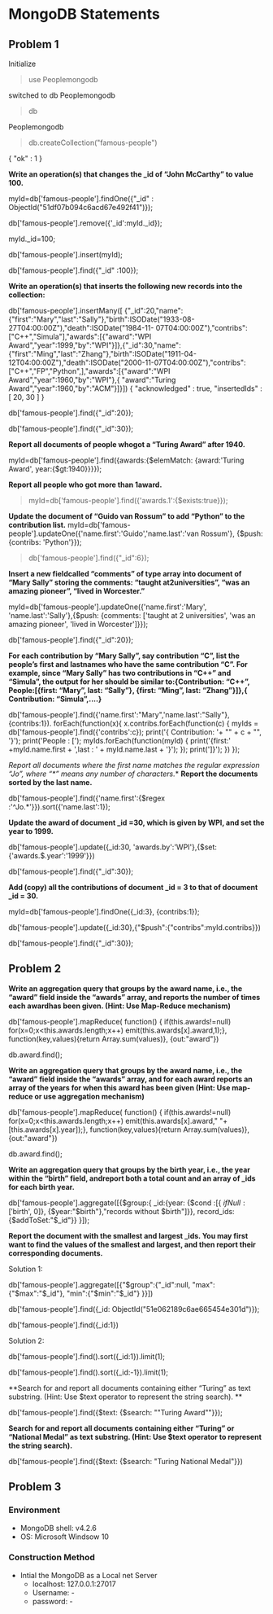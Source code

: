 # MongoDB Statements
## Problem 1

Initialize 

> use Peoplemongodb

switched to db Peoplemongodb

> db

Peoplemongodb

> db.createCollection("famous-people")

{ "ok" : 1 }




**Write an operation(s) that changes the _id of  “John McCarthy” to value  100.**

 myId=db['famous-people'].findOne({"_id" : ObjectId("51df07b094c6acd67e492f41")});

 db['famous-people'].remove({'_id':myId._id});

 myId._id=100;

 db['famous-people'].insert(myId);

 db['famous-people'].find({"_id" :100});
 
 **Write an operation(s) that inserts the following new records into the collection:**
 
 db['famous-people'].insertMany([
 {"_id":20,"name":{"first":"Mary","last":"Sally"},"birth":ISODate("1933-08-27T04:00:00Z"),"death":ISODate("1984-11- 07T04:00:00Z"),"contribs":["C++","Simula"],"awards":[{"award":"WPI Award","year":1999,"by":"WPI"}]},{"_id":30,"name":{"first":"Ming","last":"Zhang"},"birth":ISODate("1911-04-12T04:00:00Z"),"death":ISODate("2000-11-07T04:00:00Z"),"contribs":["C++","FP","Python",],"awards":[{"award":"WPI Award","year":1960,"by":"WPI"},{ "award":"Turing Award","year":1960,"by":"ACM"}]}])
{ "acknowledged" : true, "insertedIds" : [ 20, 30 ] }

 db['famous-people'].find({"_id":20});
 
 db['famous-people'].find({"_id":30});
 
 **Report all documents of people whogot a “Turing Award” after 1940.**
 
 myId=db['famous-people'].find({awards:{$elemMatch: {award:'Turing Award', year:{$gt:1940}}}});
 
 **Report all people who got more than 1award.**
 
 > myId=db['famous-people'].find({'awards.1':{$exists:true}});
 
 **Update the document of “Guido van Rossum” to add “Python” to the contribution list.**
 myId=db['famous-people'].updateOne({'name.first':'Guido','name.last':'van Rossum'}, {$push: {contribs: 'Python'}});
 
 > db['famous-people'].find({"_id":6}); 
 
 **Insert a new fieldcalled “comments” of type array into document of “Mary Sally” storing the comments: “taught at2universities”, “was an amazing pioneer”, “lived in Worcester.”**
 
myId=db['famous-people'].updateOne({'name.first':'Mary', 'name.last':'Sally'},{$push: {comments: ['taught at 2 universities', 'was an amazing pioneer', 'lived in Worcester']}});
 
db['famous-people'].find({"_id":20});

**For each contribution by “Mary Sally”, say contribution “C”, list the people’s first and lastnames who have the same contribution “C”.  For example, since “Mary Sally” has two contributions in “C++” and “Simula”, the output for her should be similar to:{Contribution: “C++”, People:[{first: “Mary”, last: “Sally”}, {first: “Ming”, last: “Zhang”}]},{ Contribution: “Simula”,....}**

db['famous-people'].find({'name.first':"Mary",'name.last':"Sally"},{contribs:1}). forEach(function(x){ x.contribs.forEach(function(c) { myIds = db['famous-people'].find({'contribs':c}); print('{ Contribution: '+ "" + c + "", '}'); print('People : [');  myIds.forEach(function(myId) { print('{first:' +myId.name.first + ',last : ' + myId.name.last + '}'); }); print(']}'); }) });

**Report all documents where the first name matches the regular expression “Jo*”, where “*” means any number of characters.** 
**Report the documents sorted by the last name.**

db['famous-people'].find({'name.first':{$regex :'^Jo.*'}}).sort({'name.last':1});

**Update the award of document _id =30, which is given by WPI, and set the year to 1999.**

db['famous-people'].update({_id:30, 'awards.by':'WPI'},{$set:{'awards.$.year':'1999'}})

db['famous-people'].find({"_id":30});

**Add (copy) all the contributions of document _id = 3 to that of document _id = 30.**

myId=db['famous-people'].findOne({_id:3}, {contribs:1});

db['famous-people'].update({_id:30},{"$push":{"contribs":myId.contribs}})

db['famous-people'].find({"_id":30});

## Problem 2

**Write an aggregation query that groups by the award name, i.e., the “award” field inside the “awards” array, and reports the number of times each awardhas been given. (Hint: Use Map-Reduce mechanism)**

db['famous-people'].mapReduce( function() { if(this.awards!=null) for(x=0;x<this.awards.length;x++) emit(this.awards[x].award,1);}, function(key,values){return Array.sum(values)}, {out:"award"})

db.award.find();

**Write an aggregation query that groups by the award name, i.e., the “award” field inside the “awards” array, and for each award reports an array of the years for when this award has been given (Hint:   Use map-reduce or use aggregation mechanism)**

db['famous-people'].mapReduce( function() { if(this.awards!=null) for(x=0;x<this.awards.length;x++) emit(this.awards[x].award," "+[this.awards[x].year]);}, function(key,values){return Array.sum(values)}, {out:"award"})

db.award.find();

**Write an aggregation query that groups by the birth year, i.e., the year within the “birth” field, andreport both a total count and an array of _ids for each birth year.**

db['famous-people'].aggregate([{$group:{ _id:{year: {$cond :[{ $ifNull :['$birth', 0]}, {$year:"$birth"},"records without $birth"]}}, record_ids:{$addToSet:"$_id"}} }]);


**Report the document with the smallest and largest _ids. You may first want to find the values of the smallest and largest, and then report their corresponding documents.**

Solution 1:

db['famous-people'].aggregate([{"$group":{"_id":null, "max":{"$max":"$_id"}, "min":{"$min":"$_id"} }}])

db['famous-people'].find({_id: ObjectId("51e062189c6ae665454e301d")});

db['famous-people'].find({_id:1})

Solution 2:

db['famous-people'].find().sort({_id:1}).limit(1);

db['famous-people'].find().sort({_id:-1}).limit(1);

**Search for and report all documents containing either “Turing” as text substring. (Hint:  Use $text operator to represent the string search). **

db['famous-people'].find({$text: {$search: "\"Turing Award\""}});

**Search for and report all documents containing either “Turing” or “National Medal” as text substring. (Hint:  Use $text operator to represent the string search).**

db['famous-people'].find({$text: {$search: "Turing National Medal"}})


## Problem 3
### Environment
- MongoDB shell: v4.2.6
- OS: Microsoft Windsow 10
### Construction Method
- Intial the MongoDB as a Local net Server
  - localhost: 127.0.0.1:27017
  - Username: - 
  - password: -
